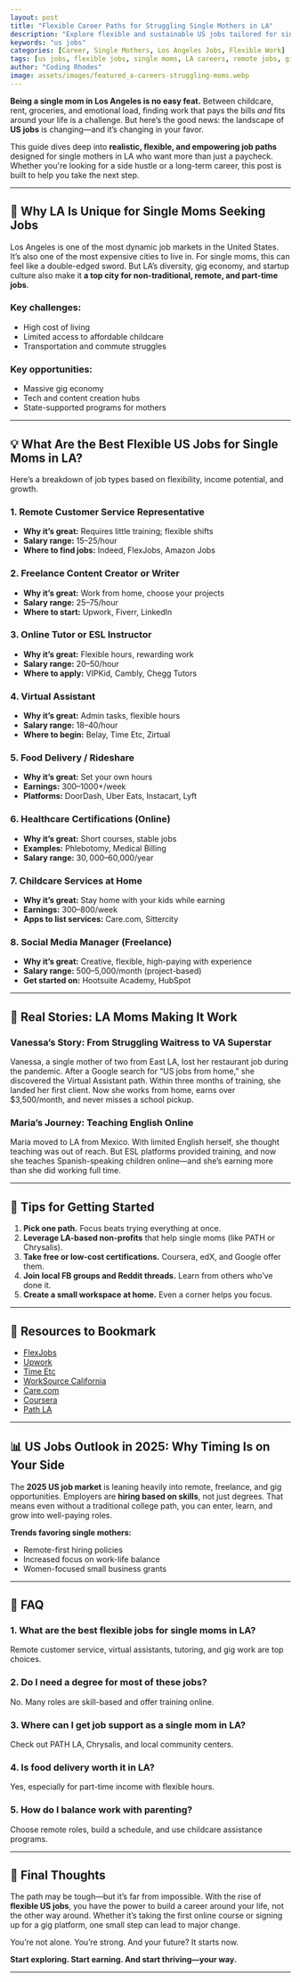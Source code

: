 ```yaml
---
layout: post
title: "Flexible Career Paths for Struggling Single Mothers in LA"
description: "Explore flexible and sustainable US jobs tailored for single mothers in Los Angeles looking to rebuild their careers."
keywords: "us jobs"
categories: [Career, Single Mothers, Los Angeles Jobs, Flexible Work]
tags: [us jobs, flexible jobs, single moms, LA careers, remote jobs, gig economy, women empowerment]
author: "Coding Rhodes"
image: assets/images/featured_a-careers-struggling-moms.webp
---
```


**Being a single mom in Los Angeles is no easy feat.** Between childcare, rent, groceries, and emotional load, finding work that pays the bills *and* fits around your life is a challenge. But here’s the good news: the landscape of **US jobs** is changing—and it’s changing in your favor.

This guide dives deep into **realistic, flexible, and empowering job paths** designed for single mothers in LA who want more than just a paycheck. Whether you're looking for a side hustle or a long-term career, this post is built to help you take the next step.

---

## 🌆 Why LA Is Unique for Single Moms Seeking Jobs

Los Angeles is one of the most dynamic job markets in the United States. It’s also one of the most expensive cities to live in. For single moms, this can feel like a double-edged sword. But LA’s diversity, gig economy, and startup culture also make it **a top city for non-traditional, remote, and part-time jobs**.

### Key challenges:
- High cost of living
- Limited access to affordable childcare
- Transportation and commute struggles

### Key opportunities:
- Massive gig economy
- Tech and content creation hubs
- State-supported programs for mothers

---

## 💡 What Are the Best Flexible US Jobs for Single Moms in LA?

Here’s a breakdown of job types based on flexibility, income potential, and growth.

### 1. **Remote Customer Service Representative**
- **Why it’s great:** Requires little training; flexible shifts
- **Salary range:** $15–$25/hour
- **Where to find jobs:** Indeed, FlexJobs, Amazon Jobs

### 2. **Freelance Content Creator or Writer**
- **Why it’s great:** Work from home, choose your projects
- **Salary range:** $25–$75/hour
- **Where to start:** Upwork, Fiverr, LinkedIn

### 3. **Online Tutor or ESL Instructor**
- **Why it’s great:** Flexible hours, rewarding work
- **Salary range:** $20–$50/hour
- **Where to apply:** VIPKid, Cambly, Chegg Tutors

### 4. **Virtual Assistant**
- **Why it’s great:** Admin tasks, flexible hours
- **Salary range:** $18–$40/hour
- **Where to begin:** Belay, Time Etc, Zirtual

### 5. **Food Delivery / Rideshare**
- **Why it’s great:** Set your own hours
- **Earnings:** $300–$1000+/week
- **Platforms:** DoorDash, Uber Eats, Instacart, Lyft

### 6. **Healthcare Certifications (Online)**
- **Why it’s great:** Short courses, stable jobs
- **Examples:** Phlebotomy, Medical Billing
- **Salary range:** $30,000–$60,000/year

### 7. **Childcare Services at Home**
- **Why it’s great:** Stay home with your kids while earning
- **Earnings:** $300–$800/week
- **Apps to list services:** Care.com, Sittercity

### 8. **Social Media Manager (Freelance)**
- **Why it’s great:** Creative, flexible, high-paying with experience
- **Salary range:** $500–$5,000/month (project-based)
- **Get started on:** Hootsuite Academy, HubSpot

---

## 🏡 Real Stories: LA Moms Making It Work

### **Vanessa’s Story: From Struggling Waitress to VA Superstar**

Vanessa, a single mother of two from East LA, lost her restaurant job during the pandemic. After a Google search for “US jobs from home,” she discovered the Virtual Assistant path. Within three months of training, she landed her first client. Now she works from home, earns over $3,500/month, and never misses a school pickup.

### **Maria’s Journey: Teaching English Online**

Maria moved to LA from Mexico. With limited English herself, she thought teaching was out of reach. But ESL platforms provided training, and now she teaches Spanish-speaking children online—and she’s earning more than she did working full time.

---

## 🧭 Tips for Getting Started

1. **Pick one path.** Focus beats trying everything at once.
2. **Leverage LA-based non-profits** that help single moms (like PATH or Chrysalis).
3. **Take free or low-cost certifications.** Coursera, edX, and Google offer them.
4. **Join local FB groups and Reddit threads.** Learn from others who’ve done it.
5. **Create a small workspace at home.** Even a corner helps you focus.

---

## 📱 Resources to Bookmark

- [FlexJobs](https://www.flexjobs.com)
- [Upwork](https://www.upwork.com)
- [Time Etc](https://www.timeetc.com)
- [WorkSource California](https://www.edd.ca.gov)
- [Care.com](https://www.care.com)
- [Coursera](https://www.coursera.org)
- [Path LA](https://epath.org)

---

## 📊 US Jobs Outlook in 2025: Why Timing Is on Your Side

The **2025 US job market** is leaning heavily into remote, freelance, and gig opportunities. Employers are **hiring based on skills**, not just degrees. That means even without a traditional college path, you can enter, learn, and grow into well-paying roles.

**Trends favoring single mothers:**
- Remote-first hiring policies
- Increased focus on work-life balance
- Women-focused small business grants

---

## 💬 FAQ

### 1. What are the best flexible jobs for single moms in LA?
Remote customer service, virtual assistants, tutoring, and gig work are top choices.

### 2. Do I need a degree for most of these jobs?
No. Many roles are skill-based and offer training online.

### 3. Where can I get job support as a single mom in LA?
Check out PATH LA, Chrysalis, and local community centers.

### 4. Is food delivery worth it in LA?
Yes, especially for part-time income with flexible hours.

### 5. How do I balance work with parenting?
Choose remote roles, build a schedule, and use childcare assistance programs.

---

## 🏁 Final Thoughts

The path may be tough—but it’s far from impossible. With the rise of **flexible US jobs**, you have the power to build a career around your life, not the other way around. Whether it’s taking the first online course or signing up for a gig platform, one small step can lead to major change.

You’re not alone. You’re strong. And your future? It starts now.

**Start exploring. Start earning. And start thriving—your way.**

---

